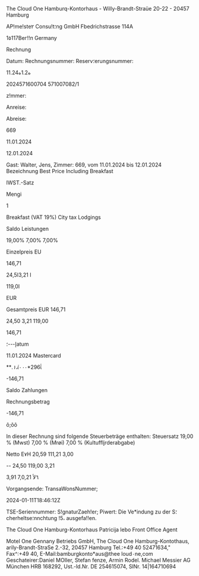 The Cloud One Hamburq-Kontorhaus - Willy-Brandt-Straüe 20-22 - 20457 Hamburg

AP!me!ste٢ Consu!t؛ng GmbH
Fbedrichstrasse 114Α

1٥117Вег!!п
Germany

Rechnung

Datum:
Rechnungsnummer:
Reserv؛erungsnummer:

11.ه1.2ه24

2024571600704
571007082/1

z!mmer:

Anreise:

Abreise:

669

11.01.2024

12.01.2024

Gast: Walter, Jens, Zimmer: 669, vom 11.01.2024 bis 12.01.2024
Bezeichnung
Best Price Including Breakfast

IWST.-Satz

Mengi

1

Breakfast (VAT 19%)
City tax
Lodgings

Saldo Leistungen

19,00%
7,00%
7,00%

Einzelpreis EU

146,71

24,5ا
3,21ا

119,0ا

EUR

Gesamtpreis EUR
146,71

24,50
3,21
119,00

146,71

إ---؛atum

11.01.2024 Mastercard

**.*١،ί*٠*٠*٠*296ΐ

-146,71

Saldo Zahlungen

Rechnungsbetrag

-146,71

õ;õõ

In dieser Rechnung sind folgende Steuerbeträge enthalten:
Steuersatz
19,00 % (Mwst)
7,00 % (Mrøi)
7,00 % (Kultuffljrderabgabe)

Netto E٧H
20,59
111,21
3,00

--
24,50
119,00
3,21

3,91
7,٦لأ
0,21

Vorgangsende:
TransaWonsNummer;

2024-01-11Τ18:46:12Ζ

TSE-Seriennummer:
S!gnaturZaeh!er;
Piwert:
Die Ve*indung zu der S؛cherheltse؛nnchtung !5، ausgefa!!en.

The Cloud One Hamburg-Kontorhaus
Patricija lebo
Front Office Agent

Motel One Gennany Betriebs GmbH, The Cloud One Hamburg-Kontothaus, arily-Brandt-StraSe 2.-32, 20457 Hamburg
Tel.:+49 40 52471634," Fax^:+49 40, E-Mail:bamburgkonto*aus@thee loud٠ne,com
Geschateirer:Daniel MOIler, Stefan fenze, Armin Rodel. Michael Messier
AG München HRB 168292, Ust.-ld.Nr. DE 254615074, SlNr. 14|164710694

